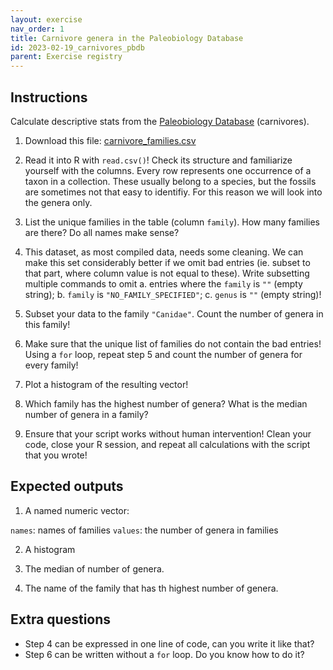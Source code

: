 ```yaml
---
layout: exercise 
nav_order: 1
title: Carnivore genera in the Paleobiology Database
id: 2023-02-19_carnivores_pbdb
parent: Exercise registry
---
```



## Instructions

Calculate descriptive stats from the [Paleobiology Database](https://paleobiodb.org) (carnivores). 

1. Download this file: [carnivore_families.csv]({{site.url}}{{site.baseurl}}/download/carnivore_families.csv)

2. Read it into R with `read.csv()`! Check its structure and familiarize yourself with the columns. Every row represents one occurrence of a taxon in a collection. These usually belong to a species, but the fossils are sometimes not that easy to identifiy. For this reason we will look into the genera only. 

3. List the unique families in the table (column `family`). How many families are there? Do all names make sense?

4. This dataset, as most compiled data, needs some cleaning. We can make this set considerably better if we omit bad entries (ie. subset to that part, where column value is not equal to these). Write subsetting multiple commands to omit a. entries where the `family` is `""` (empty string); b. `family` is `"NO_FAMILY_SPECIFIED"`; c. `genus` is `""` (empty string)!

5. Subset your data to the family `"Canidae"`. Count the number of genera in this family! 

6. Make sure that the unique list of families do not contain the bad entries! Using a `for` loop, repeat step 5 and count the number of genera for every family!

7. Plot a histogram of the resulting vector!

8. Which family has the highest number of genera? What is the median number of genera in a family? 

9. Ensure that your script works without human intervention! Clean your code, close your R session, and repeat all calculations with the script that you wrote!

## Expected outputs

1. A named numeric vector:

`names`: names of families 
`values`: the number of genera in families

2. A histogram

3. The median of number of genera.

4. The name of the family that has th highest number of genera.

## Extra questions 

- Step 4 can be expressed in one line of code, can you write it like that? 
- Step 6 can be written without a `for` loop. Do you know how to do it? 



 




